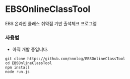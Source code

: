 # EBSOnlineClassTool
EBS 온라인 클래스 취약점 기반 출석체크 프로그램

### 사용법
* 아직 개발 중입니다.
```
git clone https://github.com/nnnlog/EBSOnlineClassTool
cd EBSOnlineClassTool
npm install
node run.js
```